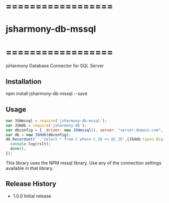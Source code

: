 # ==================
# jsharmony-db-mssql
# ==================

jsHarmony Database Connector for SQL Server

## Installation

npm install jsharmony-db-mssql --save

## Usage

```javascript
var JSHmssql = require('jsharmony-db-mssql');
var JSHdb = require('jsharmony-db');
var dbconfig = { _driver: new JSHmssql(), server: "server.domain.com", database: "DBNAME", user: "DBUSER", password: "DBPASS" };
var db = new JSHdb(dbconfig);
db.Recordset('','select * from C where C_ID >= @C_ID',[JSHdb.types.BigInt],{'C_ID': 10},function(err,rslt){
  console.log(rslt);
  done();
});
```

This library uses the NPM mssql library.  Use any of the connection settings available in that library.

## Release History

* 1.0.0 Initial release